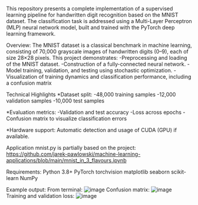 This repository presents a complete implementation of a supervised learning pipeline for handwritten digit recognition based on the MNIST dataset. 
The classification task is addressed using a Multi-Layer Perceptron (MLP) neural network model, built and trained with the PyTorch deep learning framework.

Overview:
The MNIST dataset is a classical benchmark in machine learning, consisting of 70,000 grayscale images of handwritten digits (0–9), each of size 28×28 pixels. This project demonstrates:
-Preprocessing and loading of the MNIST dataset.
-Construction of a fully-connected neural network.
-Model training, validation, and testing using stochastic optimization.
-Visualization of training dynamics and classification performance, including a confusion matrix

Technical Highlights
*Dataset split:
-48,000 training samples
-12,000 validation samples
-10,000 test samples

*Evaluation metrics:
-Validation and test accuracy
-Loss across epochs
-Confusion matrix to visualize classification errors

*Hardware support:
Automatic detection and usage of CUDA (GPU) if available.

Application mnist.py is partially based on the project: https://github.com/jarek-pawlowski/machine-learning-applications/blob/main/mnist_in_3_flavours.ipynb


Requirements:
Python 3.8+
PyTorch
torchvision
matplotlib
seaborn
scikit-learn
NumPy

Example output:
From terminal:
![image](https://github.com/user-attachments/assets/fd676b23-9dee-47ff-b763-680a5ef8b757)
Confusion matrix:
![image](https://github.com/user-attachments/assets/eefd7e42-39bc-4d0a-92e9-15eef8216364)
Training and validation loss:
![image](https://github.com/user-attachments/assets/2dcdd580-423b-45d4-8f53-a6dd3ce00e9d)



